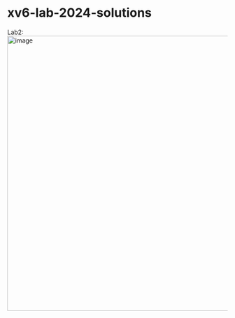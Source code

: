 # xv6-lab-2024-solutions
Lab2:
<img width="687" height="631" alt="image" src="https://github.com/user-attachments/assets/fbef9e9c-23a3-4928-a7a4-6ea475bd1c55" />
